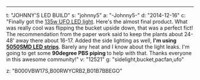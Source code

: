 ---
t: "JOHNNY'S LED BUILD"
s: "johnny5"
a: "-Johnny5-"
d: "2014-12-16"
c: "Finally got the <a href='https://amzn.to/36NO5zr'>135w UFO LED light</a>. Here's the almost final product. What was really cool was flipping the bucket upside down, that was a perfect fict! The recommendation from the paper work said to keep the plants about 24-48' away there about 16-17. Added the side lighting as well, <strong>I'm using <a href='http://www.amazon.com/gp/product/B00BPIWY28/ref=as_li_ss_tl?ie=UTF8&camp=1789&creative=390957&creativeASIN=B00BPIWY28&linkCode=as2&tag=spacbuck-20'>5050SMD LED strips</a></strong>. Barely any heat and I know about the light leaks. I'm going to get some <strong>90degree PBS piping </strong>to help with that. Thanks everyone in this awesome community!"
v: "12521"
g: "sidelight,bucket,pacfan,ufo"

z: "B000VBW17S,B00RWYCRB2,B01B7BBEGO"
